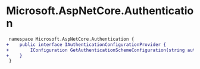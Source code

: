 # Microsoft.AspNetCore.Authentication

``` diff
 namespace Microsoft.AspNetCore.Authentication {
+    public interface IAuthenticationConfigurationProvider {
+        IConfiguration GetAuthenticationSchemeConfiguration(string authenticationScheme);
+    }
 }
```

